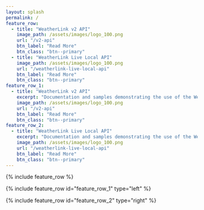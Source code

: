 ```yaml
---
layout: splash
permalink: /
feature_row:
  - title: "WeatherLink v2 API"
    image_path: /assets/images/logo_100.png
    url: "/v2-api"
    btn_label: "Read More"
    btn_class: "btn--primary"
  - title: "WeatherLink Live Local API"
    image_path: /assets/images/logo_100.png
    url: "/weatherlink-live-local-api"
    btn_label: "Read More"
    btn_class: "btn--primary"
feature_row_1:
  - title: "WeatherLink v2 API"
    excerpt: "Documentation and samples demonstrating the use of the WeatherLink v2 API"
    image_path: /assets/images/logo_100.png
    url: "/v2-api"
    btn_label: "Read More"
    btn_class: "btn--primary"
feature_row_2:
  - title: "WeatherLink Live Local API"
    excerpt: "Documentation and samples demonstrating the use of the WeatherLink Live Local API"
    image_path: /assets/images/logo_100.png
    url: "/weatherlink-live-local-api"
    btn_label: "Read More"
    btn_class: "btn--primary"
---
```


{% include feature_row %}

{% include feature_row id="feature_row_1" type="left" %}

{% include feature_row id="feature_row_2" type="right" %}
